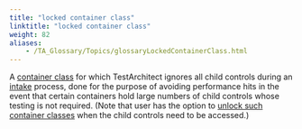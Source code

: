 ```yaml
--- 
title: "locked container class"
linktitle: "locked container class"
weight: 82
aliases: 
    - /TA_Glossary/Topics/glossaryLockedContainerClass.html
---
```


A [container class](glossaryContainerClass.html) for which TestArchitect ignores all child controls during an [intake](glossaryIntake.html) process, done for the purpose of avoiding performance hits in the event that certain containers hold large numbers of child controls whose testing is not required. \(Note that user has the option to [unlock such container classes](/TA_Help/Topics/Interface_def_container_class_unlock.html) when the child controls need to be accessed.\)

